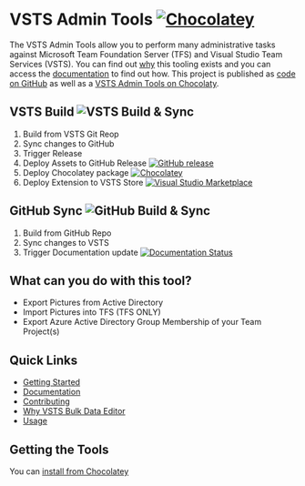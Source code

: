 # VSTS Admin Tools [![Chocolatey](https://img.shields.io/chocolatey/dt/vsts-admin-tools.svg?style=flat-square)](https://chocolatey.org/packages/vsts-admin-tools/)

The VSTS Admin Tools allow you to perform many administrative tasks against Microsoft Team Foundation Server (TFS) and Visual Studio Team Services (VSTS). You can find out [why](http://vsts-admin-tools.readthedocs.io/en/latest/why) this tooling exists and you can access the [documentation](http://vsts-admin-tools.readthedocs.io) to find out how. This project is published as [code on GitHub](https://github.com/nkdAgility/vsts-admin-tools/) as well as a [VSTS Admin Tools on Chocolaty](https://chocolatey.org/packages/vsts-admin-tools/).

## VSTS Build ![VSTS Build & Sync](https://nkdagility.visualstudio.com/_apis/public/build/definitions/d501b94b-2834-49e0-94c4-9947799e2a62/96/badge)

1. Build from VSTS Git Reop
1. Sync changes to GitHub
1. Trigger Release
  1. Deploy Assets to GitHub Release [![GitHub release](https://img.shields.io/github/release/nkdAgility/vsts-admin-tools.svg?maxAge=2592000)](https://github.com/nkdAgility/vsts-admin-tools/releases)
  1. Deploy Chocolatey package [![Chocolatey](https://img.shields.io/chocolatey/v/vsts-admin-tools.svg?style=flat-square)](https://chocolatey.org/packages/vsts-admin-tools/)
  1. Deploy Extension to VSTS Store [![Visual Studio Marketplace](https://vsmarketplacebadge.apphb.com/version-short/nkdagility.vsts-admin-tools.svg)](https://marketplace.visualstudio.com/items?itemName=nkdagility.vsts-admin-tools)

## GitHub Sync ![GitHub Build & Sync](https://nkdagility.visualstudio.com/_apis/public/build/definitions/d501b94b-2834-49e0-94c4-9947799e2a62/98/badge)

1. Build from GitHub Repo
1. Sync changes to VSTS
1. Trigger Documentation update [![Documentation Status](https://readthedocs.org/projects/vsts-admin-tools/badge/?version=latest)](http://vsts-admin-tools.readthedocs.org/en/latest/)


## What can you do with this tool?

- Export Pictures from Active Directory
- Import Pictures into TFS (TFS ONLY)
- Export Azure Active Directory Group Membership of your Team Project(s)

## Quick Links

 - [Getting Started](http://vsts-admin-tools.readthedocs.io/en/latest/getting-started)
 - [Documentation](http://vsts-admin-tools.readthedocs.io)
 - [Contributing](http://vsts-admin-tools.readthedocs.io/en/latest/#contributing)
 - [Why VSTS Bulk Data Editor](http://vsts-admin-tools.readthedocs.io/en/latest/why)
 - [Usage](http://vsts-admin-tools.readthedocs.io/en/latest/usage/usage/)

## Getting the Tools

 You can [install from Chocolatey](https://chocolatey.org/packages/vsts-admin-tools/) 





